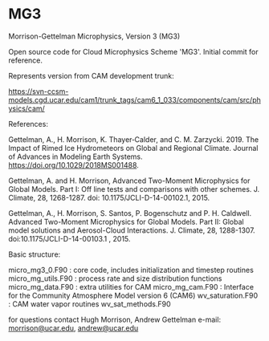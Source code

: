 # MG3
Morrison-Gettelman Microphysics, Version 3 (MG3)

Open source code for Cloud Microphysics Scheme 'MG3'. Initial commit for reference. 

Represents version from CAM development trunk:

https://svn-ccsm-models.cgd.ucar.edu/cam1/trunk_tags/cam6_1_033/components/cam/src/physics/cam/

References: 

Gettelman, A., H. Morrison, K. Thayer‐Calder, and C. M. Zarzycki. 2019. The Impact of Rimed Ice Hydrometeors on Global and Regional Climate. Journal of Advances in Modeling Earth Systems. https://doi.org/10.1029/2018MS001488.


Gettelman, A. and H. Morrison, Advanced Two-Moment Microphysics for Global Models. Part I: Off line tests and comparisons with other schemes. J. Climate, 28, 1268-1287. doi: 10.1175/JCLI-D-14-00102.1, 2015.

Gettelman, A., H. Morrison, S. Santos, P. Bogenschutz and P. H. Caldwell. Advanced Two-Moment Microphysics for Global Models. Part II: Global model solutions and Aerosol-Cloud Interactions. J. Climate, 28, 1288-1307. doi:10.1175/JCLI-D-14-00103.1 , 2015. 

Basic structure:

micro_mg3_0.F90        : core code, includes initialization and timestep routines
micro_mg_utils.F90     : process rate and size distribution functions
micro_mg_data.F90      : extra utilities for CAM
micro_mg_cam.F90       : Interface for the Community Atmosphere Model version 6 (CAM6)
wv_saturation.F90      : CAM water vapor routines
wv_sat_methods.F90
       
for questions contact Hugh Morrison, Andrew Gettelman e-mail: morrison@ucar.edu, andrew@ucar.edu
